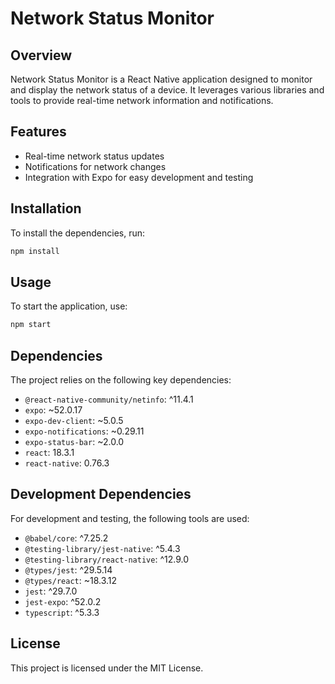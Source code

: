 # Network Status Monitor

## Overview
Network Status Monitor is a React Native application designed to monitor and display the network status of a device. It leverages various libraries and tools to provide real-time network information and notifications.

## Features
- Real-time network status updates
- Notifications for network changes
- Integration with Expo for easy development and testing

## Installation
To install the dependencies, run:
```bash
npm install
```

## Usage
To start the application, use:
```bash
npm start
```

## Dependencies
The project relies on the following key dependencies:
- `@react-native-community/netinfo`: ^11.4.1
- `expo`: ~52.0.17
- `expo-dev-client`: ~5.0.5
- `expo-notifications`: ~0.29.11
- `expo-status-bar`: ~2.0.0
- `react`: 18.3.1
- `react-native`: 0.76.3

## Development Dependencies
For development and testing, the following tools are used:
- `@babel/core`: ^7.25.2
- `@testing-library/jest-native`: ^5.4.3
- `@testing-library/react-native`: ^12.9.0
- `@types/jest`: ^29.5.14
- `@types/react`: ~18.3.12
- `jest`: ^29.7.0
- `jest-expo`: ^52.0.2
- `typescript`: ^5.3.3

## License
This project is licensed under the MIT License.
